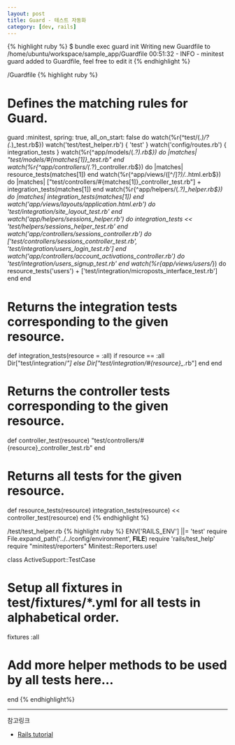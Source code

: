 ```yaml
---
layout: post
title: Guard - 테스트 자동화
category: [dev, rails]
---
```


{% highlight ruby %}
$ bundle exec guard init
Writing new Guardfile to /home/ubuntu/workspace/sample_app/Guardfile
00:51:32 - INFO - minitest guard added to Guardfile, feel free to edit it
{% endhighlight %}

/Guardfile
{% highlight ruby %}
# Defines the matching rules for Guard.
guard :minitest, spring: true, all_on_start: false do
  watch(%r{^test/(.*)/?(.*)_test\.rb$})
  watch('test/test_helper.rb') { 'test' }
  watch('config/routes.rb')    { integration_tests }
  watch(%r{^app/models/(.*?)\.rb$}) do |matches|
    "test/models/#{matches[1]}_test.rb"
  end
  watch(%r{^app/controllers/(.*?)_controller\.rb$}) do |matches|
    resource_tests(matches[1])
  end
  watch(%r{^app/views/([^/]*?)/.*\.html\.erb$}) do |matches|
    ["test/controllers/#{matches[1]}_controller_test.rb"] +
    integration_tests(matches[1])
  end
  watch(%r{^app/helpers/(.*?)_helper\.rb$}) do |matches|
    integration_tests(matches[1])
  end
  watch('app/views/layouts/application.html.erb') do
    'test/integration/site_layout_test.rb'
  end
  watch('app/helpers/sessions_helper.rb') do
    integration_tests << 'test/helpers/sessions_helper_test.rb'
  end
  watch('app/controllers/sessions_controller.rb') do
    ['test/controllers/sessions_controller_test.rb',
     'test/integration/users_login_test.rb']
  end
  watch('app/controllers/account_activations_controller.rb') do
    'test/integration/users_signup_test.rb'
  end
  watch(%r{app/views/users/*}) do
    resource_tests('users') +
    ['test/integration/microposts_interface_test.rb']
  end
end

# Returns the integration tests corresponding to the given resource.
def integration_tests(resource = :all)
  if resource == :all
    Dir["test/integration/*"]
  else
    Dir["test/integration/#{resource}_*.rb"]
  end
end

# Returns the controller tests corresponding to the given resource.
def controller_test(resource)
  "test/controllers/#{resource}_controller_test.rb"
end

# Returns all tests for the given resource.
def resource_tests(resource)
  integration_tests(resource) << controller_test(resource)
end
{% endhighlight %}


/test/test_helper.rb
{% highlight ruby %}
ENV['RAILS_ENV'] ||= 'test'
require File.expand_path('../../config/environment', __FILE__)
require 'rails/test_help'
require "minitest/reporters"
Minitest::Reporters.use!

class ActiveSupport::TestCase
  # Setup all fixtures in test/fixtures/*.yml for all tests in alphabetical order.
  fixtures :all

  # Add more helper methods to be used by all tests here...
end
{% endhighlight%}

----
참고링크

- [Rails tutorial](https://www.railstutorial.org/book/_single-page#sec-guard)